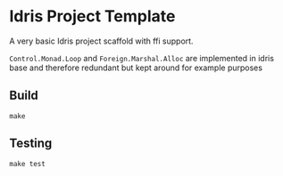 Idris Project Template
======================

A very basic Idris project scaffold with ffi support.

`Control.Monad.Loop` and `Foreign.Marshal.Alloc` are implemented in
idris base and therefore redundant but kept around for example purposes

## Build

	make

## Testing

	make test
